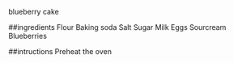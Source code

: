 blueberry cake

##ingredients
Flour
Baking soda
Salt
Sugar
Milk
Eggs
Sourcream
Blueberries


##intructions
Preheat the oven
